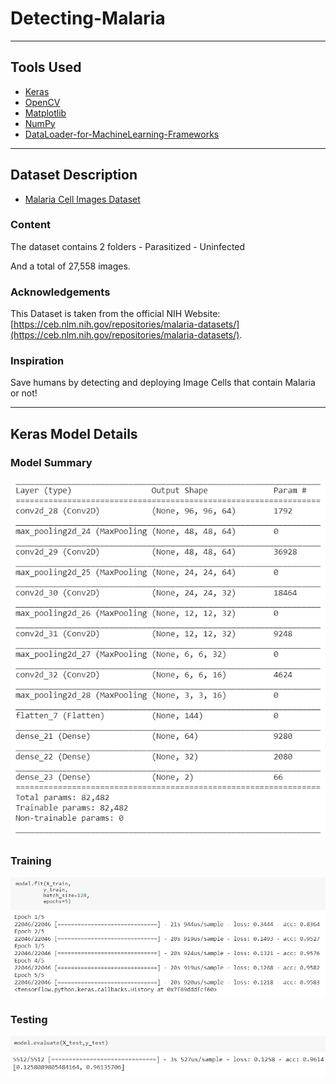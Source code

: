 # Detecting-Malaria

- - - - 

## Tools Used

* [Keras](https://keras.io/)
* [OpenCV](https://opencv.org/)
* [Matplotlib](https://matplotlib.org/)
* [NumPy](http://www.numpy.org/)
* [DataLoader-for-MachineLearning-Frameworks](https://github.com/rumeetsingh/DataLoader-for-MachineLearning-Frameworks)

- - - - 

## Dataset Description

* [Malaria Cell Images Dataset](https://www.kaggle.com/iarunava/cell-images-for-detecting-malaria)

### Content
The dataset contains 2 folders - Parasitized - Uninfected

And a total of 27,558 images.

### Acknowledgements
This Dataset is taken from the official NIH Website: [https://ceb.nlm.nih.gov/repositories/malaria-datasets/](https://ceb.nlm.nih.gov/repositories/malaria-datasets/).

### Inspiration
Save humans by detecting and deploying Image Cells that contain Malaria or not!

- - - - 

## Keras Model Details

### Model Summary

![](images/model_summary.PNG)

### Training

![](images/training.PNG)

### Testing

![](images/testing.PNG)




